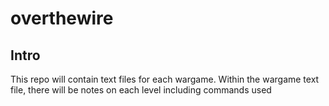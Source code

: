 # overthewire

## Intro
This repo will contain text files for each wargame. Within the wargame text file, there will be notes on each level including commands used

